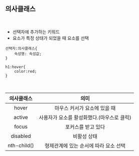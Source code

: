 ## 의사클래스

<br>

- 선택자에 추가하는 키워드
- 요소가 특정 상태가 되었을 때 요소를 선택

```
선택자:의사클래스{
	속성명: 속성값;
}
```

```
h1:hover{
	color:red;
}
```

<br>

| 의사클래스  |                    의미                    |
| :---------: | :----------------------------------------: |
|    hover    |        마우스 커서가 요소에 있을 때        |
|   active    | 사용자가 요소를 활성화했다.(마우스로 클릭) |
|    focus    |             포커스를 받고 있다             |
|  disabled   |                비활성 상태                 |
| nth-child() |   형제관계에 있는 순서에 따라 요소 선택    |

